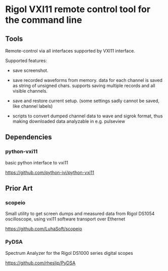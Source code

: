 
# Rigol VXI11 remote control tool for the command line

## Tools

Remote-control via all interfaces supported by VXI11 interface.

Supported features:

* save screenshot.

* save recorded waveforms from memory. data for each channel is saved as string of unsigned chars. supports saving multiple records and all visible channels.

* save and restore current setup. (some settings sadly cannot be saved, like channel labels)

* scripts to convert dumped channel data to wave and sigrok format, thus making downloaded data analyzable in e.g. pulseview

## Dependencies

### python-vxi11

basic python interface to vxi11

https://github.com/python-ivi/python-vxi11

## Prior Art

### scopeio

Small utility to get screen dumps and measured data from Rigol DS1054 oscilloscope, using vxi11 software transport over Ethernet

https://github.com/LuhaSoft/scopeio

### PyDSA

Spectrum Analyzer for the Rigol DS1000 series digital scopes

https://github.com/rheslip/PyDSA

